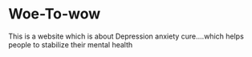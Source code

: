 # Woe-To-wow
This is a website which is about Depression anxiety cure....which helps people to stabilize their mental health
